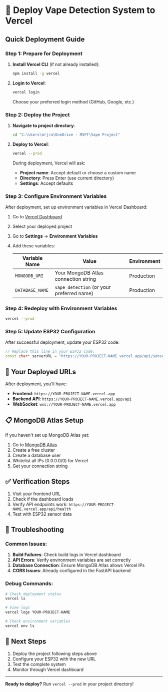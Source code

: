 # 🚀 Deploy Vape Detection System to Vercel

## Quick Deployment Guide

### Step 1: Prepare for Deployment
1. **Install Vercel CLI** (if not already installed):
   ```bash
   npm install -g vercel
   ```

2. **Login to Vercel**:
   ```bash
   vercel login
   ```
   Choose your preferred login method (GitHub, Google, etc.)

### Step 2: Deploy the Project
1. **Navigate to project directory**:
   ```bash
   cd "C:\Users\mrjra\OneDrive - MSFT\Vape Project"
   ```

2. **Deploy to Vercel**:
   ```bash
   vercel --prod
   ```
   
   During deployment, Vercel will ask:
   - **Project name**: Accept default or choose a custom name
   - **Directory**: Press Enter (use current directory)
   - **Settings**: Accept defaults

### Step 3: Configure Environment Variables
After deployment, set up environment variables in Vercel Dashboard:

1. Go to [Vercel Dashboard](https://vercel.com/dashboard)
2. Select your deployed project
3. Go to **Settings** → **Environment Variables**
4. Add these variables:

   | Variable Name | Value | Environment |
   |---------------|-------|-------------|
   | `MONGODB_URI` | Your MongoDB Atlas connection string | Production |
   | `DATABASE_NAME` | `vape_detection` (or your preferred name) | Production |

### Step 4: Redeploy with Environment Variables
```bash
vercel --prod
```

### Step 5: Update ESP32 Configuration
After successful deployment, update your ESP32 code:

```cpp
// Replace this line in your ESP32 code:
const char* serverURL = "https://YOUR-PROJECT-NAME.vercel.app/api/sensors/data";
```

## 🔗 Your Deployed URLs
After deployment, you'll have:
- **Frontend**: `https://YOUR-PROJECT-NAME.vercel.app`
- **Backend API**: `https://YOUR-PROJECT-NAME.vercel.app/api`
- **WebSocket**: `wss://YOUR-PROJECT-NAME.vercel.app`

## 📋 MongoDB Atlas Setup
If you haven't set up MongoDB Atlas yet:

1. Go to [MongoDB Atlas](https://cloud.mongodb.com/)
2. Create a free cluster
3. Create a database user
4. Whitelist all IPs (0.0.0.0/0) for Vercel
5. Get your connection string

## ✅ Verification Steps
1. Visit your frontend URL
2. Check if the dashboard loads
3. Verify API endpoints work: `https://YOUR-PROJECT-NAME.vercel.app/api/health`
4. Test with ESP32 sensor data

## 🔧 Troubleshooting

### Common Issues:
1. **Build Failures**: Check build logs in Vercel dashboard
2. **API Errors**: Verify environment variables are set correctly
3. **Database Connection**: Ensure MongoDB Atlas allows Vercel IPs
4. **CORS Issues**: Already configured in the FastAPI backend

### Debug Commands:
```bash
# Check deployment status
vercel ls

# View logs
vercel logs YOUR-PROJECT-NAME

# Check environment variables
vercel env ls
```

## 🎯 Next Steps
1. Deploy the project following steps above
2. Configure your ESP32 with the new URL
3. Test the complete system
4. Monitor through Vercel dashboard

---

**Ready to deploy?** Run `vercel --prod` in your project directory!